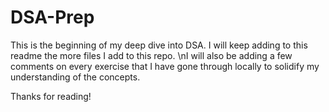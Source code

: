# DSA-Prep

This is the beginning of my deep dive into DSA. I will keep adding to this readme the more files I add to this repo.
\nI will also be adding a few comments on every exercise that I have gone through locally to solidify my understanding of the concepts.

Thanks for reading!

